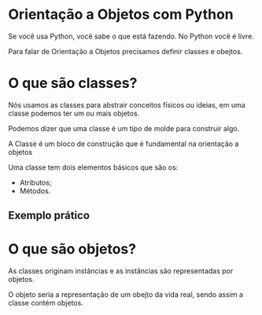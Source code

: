 # Orientação a Objetos com Python

Se você usa Python, você sabe o que está fazendo. No Python você é livre.

Para falar de Orientação a Objetos precisamos definir classes e obejtos.

# O que são classes?

Nós usamos as classes para abstrair conceitos físicos ou ideias, em uma classe podemos ter um ou mais objetos.

Podemos dizer que uma classe é um tipo de molde para construir algo.

A Classe é um bloco de construção que é fundamental na orientação a objetos

Uma classe tem dois elementos básicos que são os:

* Atributos;
* Métodos.

## Exemplo prático



# O que são objetos?

As classes originam instâncias e as instâncias são representadas por objetos.

O objeto seria a representação de um obejto da vida real, sendo assim a classe contém objetos.


